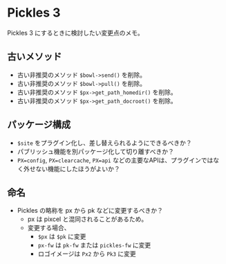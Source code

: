 # Pickles 3

Pickles 3 にするときに検討したい変更点のメモ。

## 古いメソッド

- 古い非推奨のメソッド `$bowl->send()` を削除。
- 古い非推奨のメソッド `$bowl->pull()` を削除。
- 古い非推奨のメソッド `$px->get_path_homedir()` を削除。
- 古い非推奨のメソッド `$px->get_path_docroot()` を削除。

## パッケージ構成

- `$site` をプラグイン化し、差し替えられるようにできるべきか？
- パブリッシュ機能を別パッケージ化して切り離すべきか？
- `PX=config`, `PX=clearcache`, `PX=api` などの主要なAPIは、プラグインではなく外せない機能にしたほうがよいか？

## 命名

- Pickles の略称を px から pk などに変更するべきか？
    - px は pixcel と混同されることがあるため。
    - 変更する場合、
        - `$px` は `$pk` に変更
        - `px-fw` は `pk-fw` または `pickles-fw` に変更
        - ロゴイメージは `Px2` から `Pk3` に変更
